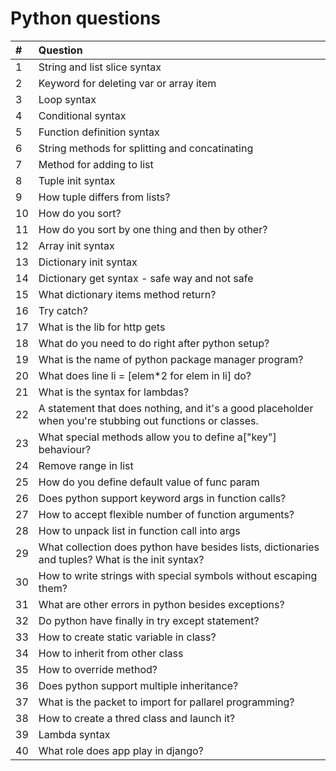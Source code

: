 # Python questions

| #   | Question                                                                                                  |
| :-- | :-------------------------------------------------------------------------------------------------------- |
| 1   | String and list slice syntax                                                                              |
| 2   | Keyword for deleting var or array item                                                                    |
| 3   | Loop syntax                                                                                               |
| 4   | Conditional syntax                                                                                        |
| 5   | Function definition syntax                                                                                |
| 6   | String methods for splitting and concatinating                                                            |
| 7   | Method for adding to list                                                                                 |
| 8   | Tuple init syntax                                                                                         |
| 9   | How tuple differs from lists?                                                                             |
| 10  | How do you sort?                                                                                          |
| 11  | How do you sort by one thing and then by other?                                                           |
| 12  | Array init syntax                                                                                         |
| 13  | Dictionary init syntax                                                                                    |
| 14  | Dictionary get syntax - safe way and not safe                                                             |
| 15  | What dictionary items method return?                                                                      |
| 16  | Try catch?                                                                                                |
| 17  | What is the lib for http gets                                                                             |
| 18  | What do you need to do right after python setup?                                                          |
| 19  | What is the name of python package manager program?                                                       |
| 20  | What does line li = [elem*2 for elem in li] do?                                                           |
| 21  | What is the syntax for lambdas?                                                                           |
| 22  | A statement that does nothing, and it's a good placeholder when you're stubbing out functions or classes. |
| 23  | What special methods allow you to define a\["key"\] behaviour?                                            |
| 24  | Remove range in list                                                                                      |
| 25  | How do you define default value of func param                                                             |
| 26  | Does python support keyword args in function calls?                                                       |
| 27  | How to accept flexible number of function arguments?                                                      |
| 28  | How to unpack list in function call into args                                                             |
| 29  | What collection does python have besides lists, dictionaries and tuples? What is the init syntax?         |
| 30  | How to write strings with special symbols without escaping them?                                          |
| 31  | What are other errors in python besides exceptions?                                                       |
| 32  | Do python have finally in try except statement?                                                           |
| 33  | How to create static variable in class?                                                                   |
| 34  | How to inherit from other class                                                                           |
| 35  | How to override method?                                                                                   |
| 36  | Does python support multiple inheritance?                                                                 |
| 37  | What is the packet to import for pallarel programming?                                                    |
| 38  | How to create a thred class and launch it?                                                                |
| 39  | Lambda syntax                                                                                             |
| 40  | What role does app play in django?                                                                        |
